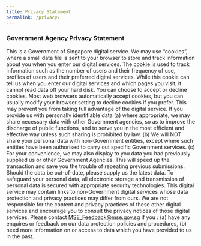 ```yaml
---
title: Privacy Statement
permalink: /privacy/
---
```

### **Government Agency Privacy Statement**

This is a Government of Singapore digital service.
We may use “cookies”, where a small data file is sent to your browser to store and track information about you when you enter our digital services. The cookie is used to track information such as the number of users and their frequency of use, profiles of users and their preferred digital services. While this cookie can tell us when you enter our digital services and which pages you visit, it cannot read data off your hard disk.
You can choose to accept or decline cookies. Most web browsers automatically accept cookies, but you can usually modify your browser setting to decline cookies if you prefer. This may prevent you from taking full advantage of the digital service.
If you provide us with personally identifiable data
(a) where appropriate, we may share necessary data with other Government agencies, so as to improve the discharge of public functions, and to serve you in the most efficient and effective way unless such sharing is prohibited by law.
(b) We will NOT share your personal data with non-Government entities, except where such entities have been authorised to carry out specific Government services.
(c) For your convenience, we may also display to you data you had previously supplied us or other Government Agencies. This will speed up the transaction and save you the trouble of repeating previous submissions. Should the data be out-of-date, please supply us the latest data.
To safeguard your personal data, all electronic storage and transmission of personal data is secured with appropriate security technologies.
This digital service may contain links to non-Government digital services whose data protection and privacy practices may differ from ours. We are not responsible for the content and privacy practices of these other digital services and encourage you to consult the privacy notices of those digital services.
Please contact MSE_Feedback@mse.gov.sg if you : 
(a) have any enquires or feedback on our data protection policies and procedures, (b) need more information on or access to data which you have provided to us in the past.
